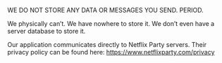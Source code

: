 WE DO NOT STORE ANY DATA OR MESSAGES YOU SEND. PERIOD.

We physically can’t.  We have nowhere to store it.  We don’t even have a server database to store it.

Our application communicates directly to Netflix Party servers. Their privacy policy can be found here: https://www.netflixparty.com/privacy
